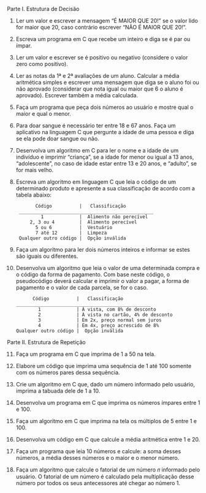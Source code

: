 Parte I. Estrutura de Decisão
1) Ler um valor e escrever a mensagem “É MAIOR QUE 20!” se o valor lido for maior que 20,
   caso contrário escrever “NÃO É MAIOR QUE 20!”.

2) Escreva um programa em C que recebe um inteiro e diga se é par ou ímpar.
   
3) Ler um valor e escrever se é positivo ou negativo (considere o valor zero como positivo).
   
4) Ler as notas da 1ª e 2ª avaliações de um aluno. Calcular a média aritmética simples e
  escrever uma mensagem que diga se o aluno foi ou não aprovado (considerar que nota
  igual ou maior que 6 o aluno é aprovado). Escrever também a média calculada.

5) Faça um programa que peça dois números ao usuário e mostre qual o maior e qual o menor.

6) Para doar sangue é necessário ter entre 18 e 67 anos. Faça um aplicativo na linguagem C
  que pergunte a idade de uma pessoa e diga se ela pode doar sangue ou não.

7) Desenvolva um algoritmo em C para ler o nome e a idade de um indivíduo e imprimir
  “criança”, se a idade for menor ou igual a 13 anos, “adolescente”, no caso de idade estar
  entre 13 e 20 anos, e “adulto”, se for mais velho.

8) Escreva um algoritmo em linguagem C que leia o código de um determinado produto e
  apresente a sua classificação de acordo com a tabela abaixo:

              Código          |   Classificação
        _________________________________________________
                1             |  Alimento não perecível
            2, 3 ou 4         |  Alimento perecível
              5 ou 6          |  Vestuário
              7 até 12        |  Limpeza
        Qualquer outro código |  Opção inválida

9) Faça um algoritmo para ler dois números inteiros e informar se estes são iguais ou
  diferentes.

10) Desenvolva um algoritmo que leia o valor de uma determinada compra e o código da
  forma de pagamento. Com base neste código, o pseudocódigo deverá calcular e
  imprimir o valor a pagar, a forma de pagamento e o valor de cada parcela, se for o caso.

              Código          |   Classificação
        _________________________________________________
                1             | À vista, com 8% de desconto
                2             | À vista no cartão, 4% de desconto
                3             | Em 2x, preço normal sem juros
                4             | Em 4x, preço acrescido de 8%
        Qualquer outro código |  Opção inválida

Parte II. Estrutura de Repetição

11) Faça um programa em C que imprima de 1 a 50 na tela.

12) Elabore um código que imprima uma sequência de 1 até 100 somente com os números
  pares dessa sequência.

13) Crie um algoritmo em C que, dado um número informado pelo usuário, imprima a
  tabuada dele de 1 a 10.

14) Desenvolva um programa em C que imprima os números ímpares entre 1 e 100.
    
15) Faça um algoritmo em C que imprima na tela os múltiplos de 5 entre 1 e 100.
    
16) Desenvolva um código em C que calcule a média aritmética entre 1 e 20.
    
17) Faça um programa que leia 10 números e calcule: a soma desses números, a média
  desses números e o maior e o menor número.

18) Faça um algoritmo que calcule o fatorial de um número 𝑛 informado pelo usuário.
  O fatorial de um número é calculado pela multiplicação desse número por todos os seus
  antecessores até chegar ao número 1.
